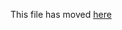 This file has moved [here](https://github.com/vegawong/create-react-app/blob/master/packages/cra-template/template/README.md)
